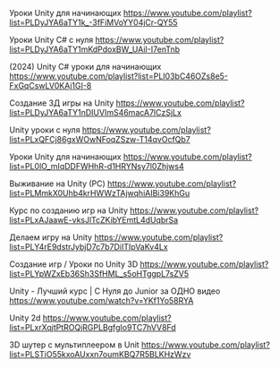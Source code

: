 Уроки Unity для начинающих
https://www.youtube.com/playlist?list=PLDyJYA6aTY1k_-3fFiMVoYY04jCr-QY55

Уроки Unity C# с нуля
https://www.youtube.com/playlist?list=PLDyJYA6aTY1mKdPdoxBW_UAiI-I7enTnb

(2024) Unity C# уроки для начинающих
https://www.youtube.com/playlist?list=PLI03bC46OZs8e5-FxGqCswLV0KAj1GI-8

Создание 3Д игры на Unity
https://www.youtube.com/playlist?list=PLDyJYA6aTY1nDIUVImS46macA7lCzSjLx

Unity уроки с нуля
https://www.youtube.com/playlist?list=PLxQFCj86gxWOwNFoqZSzw-T14qvOcfQb7

Уроки Unity для начинающих
https://www.youtube.com/playlist?list=PL0lO_mIqDDFWHhR-d1HRYNsy7l0Zhjws4

Выживание на Unity (PC)
https://www.youtube.com/playlist?list=PLMmkX0Uhb4krHWWzTAjwqhiAIBi39KhGu

Курс по созданию игр на Unity
https://www.youtube.com/playlist?list=PLxAJaawE-vksJlTcZKibYEmtL4dUqbrSa

Делаем игру на Unity
https://www.youtube.com/playlist?list=PLY4rE9dstrJybjD7c7b7DiITIpVaKv4Lx

Создание игр / Уроки по Unity 3D
https://www.youtube.com/playlist?list=PLYpWZxEb36Sh3SfHML_s5oHTggpL7sZV5

Unity - Лучший курс | С Нуля до Junior за ОДНО видео
https://www.youtube.com/watch?v=YKf1Yo58RYA

Unity 2d
https://www.youtube.com/playlist?list=PLxrXqjtPtROQjRGPLBgfgIo9TC7hVV8Fd

3D шутер c мультиплеером в Unit
https://www.youtube.com/playlist?list=PLSTiO55kxoAUxxn7oumKBQ7R5BLKHzWzv